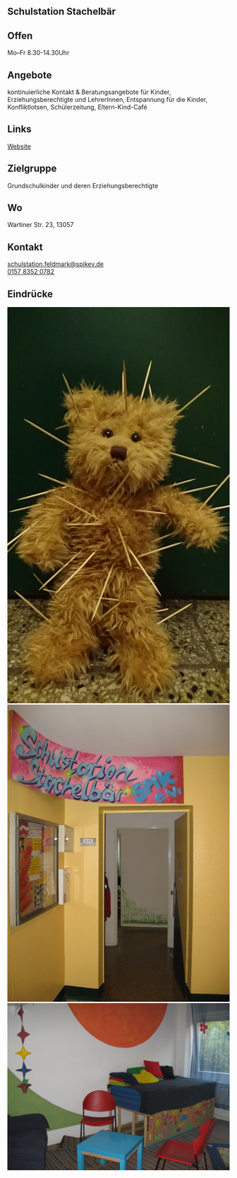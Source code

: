 ## Schulstation Stachelbär

## Offen
Mo–Fr 8.30-14.30Uhr

## Angebote
kontinuierliche Kontakt & Beratungsangebote für Kinder, Erziehungsberechtigte und LehrerInnen, Entspannung für die Kinder, Konfliktlotsen, Schülerzeitung, Eltern-Kind-Café 

## Links
<a target="_blank" href="http://www.spikev.de/schulbezogene-angebote-fuer-schueler-eltern-lehrer-und-erzieher/schulhilfe/">Website</a>

## Zielgruppe
Grundschulkinder und deren Erziehungsberechtigte

## Wo
<div id="gmap"></div>
<script>window.onload = showMap('Wartiner Str.23, 13057 Berlin', 0, 'gmap_mini')</script>
Wartiner Str. 23, 13057

## Kontakt
[schulstation.feldmark@spikev.de](mailto:schulstation.feldmark@spikev.de)<br>
<a href="tel:+4915783520782">0157 8352 0782</a>

## Eindrücke
<div class="mediacontainer">
  <img src="images/Schulstation_Stachelbaer/1.jpg" />
  <img src="images/Schulstation_Stachelbaer/2.jpg" />
  <img src="images/Schulstation_Stachelbaer/3.jpg" />
</div>
